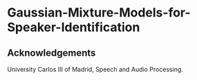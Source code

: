 # Gaussian-Mixture-Models-for-Speaker-Identification

## Acknowledgements

University Carlos III of Madrid, Speech and Audio Processing.
